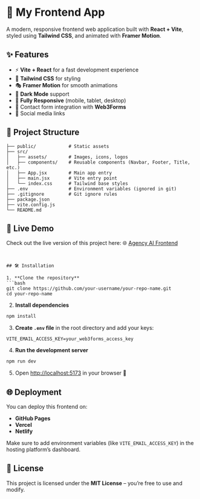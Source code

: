 # 🚀 My Frontend App  

A modern, responsive frontend web application built with **React + Vite**, styled using **Tailwind CSS**, and animated with **Framer Motion**.  

## ✨ Features  
- ⚡️ **Vite + React** for a fast development experience  
- 🎨 **Tailwind CSS** for styling  
- 🎭 **Framer Motion** for smooth animations  
- 🌙 **Dark Mode** support  
- 📱 **Fully Responsive** (mobile, tablet, desktop)  
- 📧 Contact form integration with **Web3Forms**  
- 🔗 Social media links  

## 📂 Project Structure  
```
├── public/            # Static assets
├── src/
│   ├── assets/        # Images, icons, logos
│   ├── components/    # Reusable components (Navbar, Footer, Title, etc.)
│   ├── App.jsx        # Main app entry
│   ├── main.jsx       # Vite entry point
│   └── index.css      # Tailwind base styles
├── .env               # Environment variables (ignored in git)
├── .gitignore         # Git ignore rules
├── package.json
├── vite.config.js
└── README.md
```


## 🚀 Live Demo

Check out the live version of this project here: 🌐 [Agency AI Frontend](https://soumyashri1209.github.io/agency-ai-frontend/)

```


## 🛠️ Installation  

1. **Clone the repository**  
```bash
git clone https://github.com/your-username/your-repo-name.git
cd your-repo-name
```

2. **Install dependencies**  
```bash
npm install
```

3. **Create `.env` file** in the root directory and add your keys:  
```
VITE_EMAIL_ACCESS_KEY=your_web3forms_access_key
```

4. **Run the development server**  
```bash
npm run dev
```

5. Open [http://localhost:5173](http://localhost:5173) in your browser 🚀  

## 🌐 Deployment  

You can deploy this frontend on:  
- **GitHub Pages**  
- **Vercel**  
- **Netlify**  

Make sure to add environment variables (like `VITE_EMAIL_ACCESS_KEY`) in the hosting platform’s dashboard.  

## 📜 License  
This project is licensed under the **MIT License** – you’re free to use and modify.  


